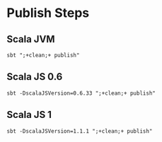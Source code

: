 # Publish Steps

## Scala JVM
`sbt ";+clean;+ publish"`

## Scala JS 0.6
`sbt -DscalaJSVersion=0.6.33 ";+clean;+ publish"`

## Scala JS 1
`sbt -DscalaJSVersion=1.1.1 ";+clean;+ publish"`
